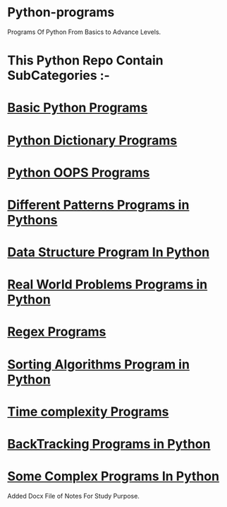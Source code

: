 # Python-programs
Programs Of Python From Basics to Advance Levels.

# This Python Repo Contain SubCategories :-

# [Basic Python Programs](Basic-programs)
# [Python Dictionary Programs](Dictionary)
# [Python OOPS Programs](OOPS)
# [Different Patterns Programs in Pythons](Patterns)
# [Data Structure Program In Python](Data_structures)
# [Real World Problems Programs in Python](Real-world)
# [Regex Programs](Regex)
# [Sorting Algorithms  Program in Python](Sortings)
# [Time complexity Programs](Time_Complexity)
# [BackTracking Programs in Python](Backtracking)
# [Some Complex Programs In Python](Complex)

Added Docx File of Notes For Study Purpose.

